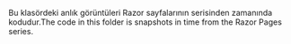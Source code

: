 <span data-ttu-id="89292-101">Bu klasördeki anlık görüntüleri Razor sayfalarının serisinden zamanında kodudur.</span><span class="sxs-lookup"><span data-stu-id="89292-101">The code in this folder is snapshots in time from the Razor Pages series.</span></span>